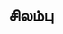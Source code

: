 ---
layout: tagpage
title: "சிலம்பு"
tag: சிலம்பு
description: "சிலம்பு தொடர்புடைய நூல்கள்/கட்டுரைகள்"
robots: noindex
---